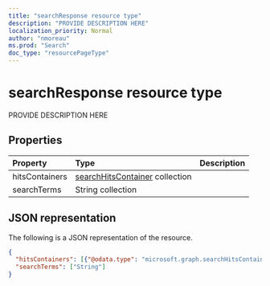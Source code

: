 ```yaml
---
title: "searchResponse resource type"
description: "PROVIDE DESCRIPTION HERE"
localization_priority: Normal
author: "nmoreau"
ms.prod: "Search"
doc_type: "resourcePageType"
---
```


# searchResponse resource type

PROVIDE DESCRIPTION HERE

## Properties

| Property     | Type        | Description |
|:-------------|:------------|:------------|
|hitsContainers|[searchHitsContainer](searchhitscontainer.md) collection||
|searchTerms|String collection||

## JSON representation

The following is a JSON representation of the resource.

<!-- {
  "blockType": "resource",
  "optionalProperties": [

  ],
  "@odata.type": "microsoft.graph.searchResponse",
  "baseType": null
}-->

```json
{
  "hitsContainers": [{"@odata.type": "microsoft.graph.searchHitsContainer"}],
  "searchTerms": ["String"]
}
```

<!-- uuid: 16cd6b66-4b1a-43a1-adaf-3a886856ed98
2019-02-04 14:57:30 UTC -->
<!-- {
  "type": "#page.annotation",
  "description": "searchResponse resource",
  "keywords": "",
  "section": "documentation",
  "tocPath": ""
}-->